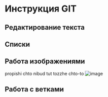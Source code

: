 # Инструкция GIT

## Редактирование текста

## Списки

## Работа изображениями
propishi chto nibud tut tozzhe chto-to
![image](git2.png)
## Работа с ветками